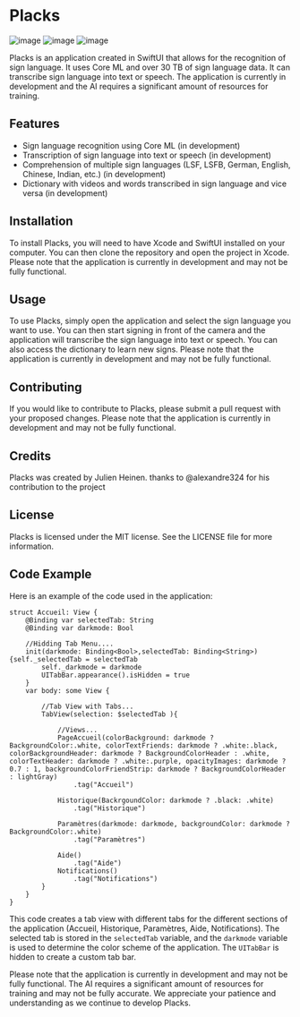 # Placks
![image](https://img.shields.io/badge/TensorFlow-FF6F00?style=for-the-badge&logo=tensorflow&logoColor=white) 
![image](https://img.shields.io/badge/Swift-FA7343?style=for-the-badge&logo=swift&logoColor=white) 
![image](https://img.shields.io/badge/Xcode-007ACC?style=for-the-badge&logo=Xcode&logoColor=white)

Placks is an application created in SwiftUI that allows for the recognition of sign language. It uses Core ML and over 30 TB of sign language data. It can transcribe sign language into text or speech. The application is currently in development and the AI requires a significant amount of resources for training.

## Features

- Sign language recognition using Core ML (in development)
- Transcription of sign language into text or speech (in development)
- Comprehension of multiple sign languages (LSF, LSFB, German, English, Chinese, Indian, etc.) (in development)
- Dictionary with videos and words transcribed in sign language and vice versa (in development)

## Installation

To install Placks, you will need to have Xcode and SwiftUI installed on your computer. You can then clone the repository and open the project in Xcode. Please note that the application is currently in development and may not be fully functional.

## Usage

To use Placks, simply open the application and select the sign language you want to use. You can then start signing in front of the camera and the application will transcribe the sign language into text or speech. You can also access the dictionary to learn new signs. Please note that the application is currently in development and may not be fully functional.

## Contributing

If you would like to contribute to Placks, please submit a pull request with your proposed changes. Please note that the application is currently in development and may not be fully functional.

## Credits

Placks was created by Julien Heinen.
thanks to @alexandre324 for his contribution to the project

## License

Placks is licensed under the MIT license. See the LICENSE file for more information.

## Code Example

Here is an example of the code used in the application:
```
struct Accueil: View {
    @Binding var selectedTab: String
    @Binding var darkmode: Bool

    //Hidding Tab Menu....
    init(darkmode: Binding<Bool>,selectedTab: Binding<String>) {self._selectedTab = selectedTab
        self._darkmode = darkmode
        UITabBar.appearance().isHidden = true
    }
    var body: some View {

        //Tab View with Tabs...
        TabView(selection: $selectedTab ){

            //Views...
            PageAccueil(colorBackground: darkmode ? BackgroundColor:.white, colorTextFriends: darkmode ? .white:.black, colorBackgroundHeader: darkmode ? BackgroundColorHeader : .white, colorTextHeader: darkmode ? .white:.purple, opacityImages: darkmode ? 0.7 : 1, backgroundColorFriendStrip: darkmode ? BackgroundColorHeader : lightGray)
                .tag("Accueil")

            Historique(BackrgoundColor: darkmode ? .black: .white)
                .tag("Historique")

            Paramètres(darkmode: darkmode, backgroundColor: darkmode ? BackgroundColor:.white)
                .tag("Paramètres")

            Aide()
                .tag("Aide")
            Notifications()
                .tag("Notifications")
        }
    }
}
```
This code creates a tab view with different tabs for the different sections of the application (Accueil, Historique, Paramètres, Aide, Notifications). The selected tab is stored in the `selectedTab` variable, and the `darkmode` variable is used to determine the color scheme of the application. The `UITabBar` is hidden to create a custom tab bar.

Please note that the application is currently in development and may not be fully functional. The AI requires a significant amount of resources for training and may not be fully accurate. We appreciate your patience and understanding as we continue to develop Placks.
